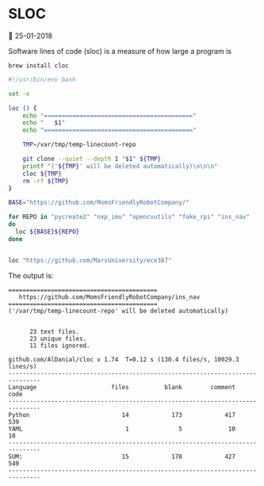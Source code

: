 SLOC
======

:date: 25-01-2018

Software lines of code (sloc) is a measure of how large a program is

	brew install cloc


```bash
#!/usr/bin/env bash

set -e

loc () {
	echo "=========================================="
    echo "   $1"
    echo "=========================================="

	TMP=/var/tmp/temp-linecount-repo

	git clone --quiet --depth 1 "$1" ${TMP}
	printf "('${TMP}' will be deleted automatically)\n\n\n"
	cloc ${TMP}
	rm -rf ${TMP}
}

BASE="https://github.com/MomsFriendlyRobotCompany/"

for REPO in "pycreate2" "nxp_imu" "opencvutils" "fake_rpi" "ins_nav"
do
  loc ${BASE}${REPO}
done


loc "https://github.com/MarsUniversity/ece387"
```

The output is:

    ==========================================
	   https://github.com/MomsFriendlyRobotCompany/ins_nav
	==========================================
	('/var/tmp/temp-linecount-repo' will be deleted automatically)


	      23 text files.
	      23 unique files.                              
	      11 files ignored.

	github.com/AlDanial/cloc v 1.74  T=0.12 s (130.4 files/s, 10029.3 lines/s)
	-------------------------------------------------------------------------------
	Language                     files          blank        comment           code
	-------------------------------------------------------------------------------
	Python                          14            173            417            539
	YAML                             1              5             10             10
	-------------------------------------------------------------------------------
	SUM:                            15            178            427            549
	-------------------------------------------------------------------------------
